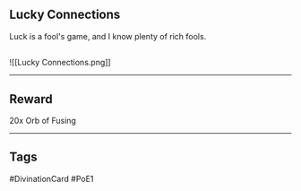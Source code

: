 ## Lucky Connections
Luck is a fool's game, and I know plenty of rich fools.
## 
![[Lucky Connections.png]]

---
## Reward
20x Orb of Fusing

---
## Tags
#DivinationCard
#PoE1